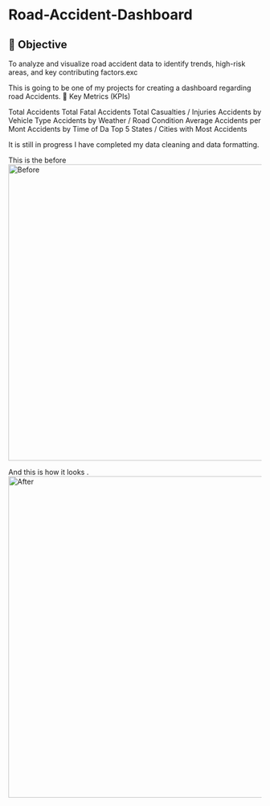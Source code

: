 # Road-Accident-Dashboard

## 🎯 Objective
To analyze and visualize road accident data to identify trends, high-risk areas, and key contributing factors.exc

This is going to be one of my projects for creating a dashboard regarding road Accidents.
🧭 Key Metrics (KPIs)

Total Accidents
Total Fatal Accidents
Total Casualties / Injuries
Accidents by Vehicle Type
Accidents by Weather / Road Condition
Average Accidents per Mont
Accidents by Time of Da
Top 5 States / Cities with Most Accidents

It is still in progress I have completed my data cleaning and data formatting. 

This is the before
<img width="1880" height="590" alt="Before" src="https://github.com/user-attachments/assets/54c07695-211a-49dc-9ba9-85d4541a1431" />

And this is how it looks .
<img width="1761" height="640" alt="After" src="https://github.com/user-attachments/assets/4069a2f2-9d11-4b5f-a7e3-9a428c6afbed" />



